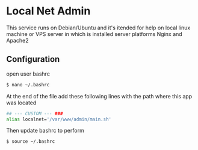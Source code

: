 # Local Net Admin
This service runs on Debian/Ubuntu and it's itended for help on local linux machine or VPS server in which is installed server platforms Nginx and Apache2

## Configuration
open user bashrc
```bash
$ nano ~/.bashrc
```
At the end of the file add these following lines with the path where this app was located
```bash
## --- CUSTOM --- ###
alias localnet='/var/www/admin/main.sh'
```
Then update bashrc to perform
```bash
$ source ~/.bashrc
```